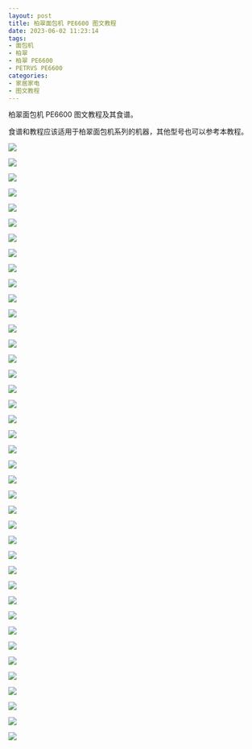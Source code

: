 ```yaml
---
layout: post
title: 柏翠面包机 PE6600 图文教程
date: 2023-06-02 11:23:14
tags:
- 面包机
- 柏翠
- 柏翠 PE6600
- PETRVS PE6600
categories:
- 家居家电
- 图文教程
---
```


柏翠面包机 PE6600 图文教程及其食谱。

食谱和教程应该适用于柏翠面包机系列的机器，其他型号也可以参考本教程。

<!-- more -->

![](/assets/images/petrvs-pe6600/01.jpg)

![](/assets/images/petrvs-pe6600/02.jpg)

![](/assets/images/petrvs-pe6600/03.jpg)

![](/assets/images/petrvs-pe6600/04.jpg)

![](/assets/images/petrvs-pe6600/05.jpg)

![](/assets/images/petrvs-pe6600/06.jpg)

![](/assets/images/petrvs-pe6600/07.jpg)

![](/assets/images/petrvs-pe6600/08.jpg)

![](/assets/images/petrvs-pe6600/09.jpg)

![](/assets/images/petrvs-pe6600/10.jpg)

![](/assets/images/petrvs-pe6600/11.jpg)

![](/assets/images/petrvs-pe6600/12.jpg)

![](/assets/images/petrvs-pe6600/13.jpg)

![](/assets/images/petrvs-pe6600/14.jpg)

![](/assets/images/petrvs-pe6600/15.jpg)

![](/assets/images/petrvs-pe6600/16.jpg)

![](/assets/images/petrvs-pe6600/17.jpg)

![](/assets/images/petrvs-pe6600/18.jpg)

![](/assets/images/petrvs-pe6600/19.jpg)

![](/assets/images/petrvs-pe6600/20.jpg)

![](/assets/images/petrvs-pe6600/21.jpg)

![](/assets/images/petrvs-pe6600/22.jpg)

![](/assets/images/petrvs-pe6600/23.jpg)

![](/assets/images/petrvs-pe6600/24.jpg)

![](/assets/images/petrvs-pe6600/25.jpg)

![](/assets/images/petrvs-pe6600/26.jpg)

![](/assets/images/petrvs-pe6600/27.jpg)

![](/assets/images/petrvs-pe6600/28.jpg)

![](/assets/images/petrvs-pe6600/29.jpg)

![](/assets/images/petrvs-pe6600/30.jpg)

![](/assets/images/petrvs-pe6600/31.jpg)

![](/assets/images/petrvs-pe6600/32.jpg)

![](/assets/images/petrvs-pe6600/33.jpg)

![](/assets/images/petrvs-pe6600/34.jpg)

![](/assets/images/petrvs-pe6600/35.jpg)

![](/assets/images/petrvs-pe6600/36.jpg)

![](/assets/images/petrvs-pe6600/37.jpg)

![](/assets/images/petrvs-pe6600/38.jpg)

![](/assets/images/petrvs-pe6600/39.jpg)

![](/assets/images/petrvs-pe6600/40.jpg)

